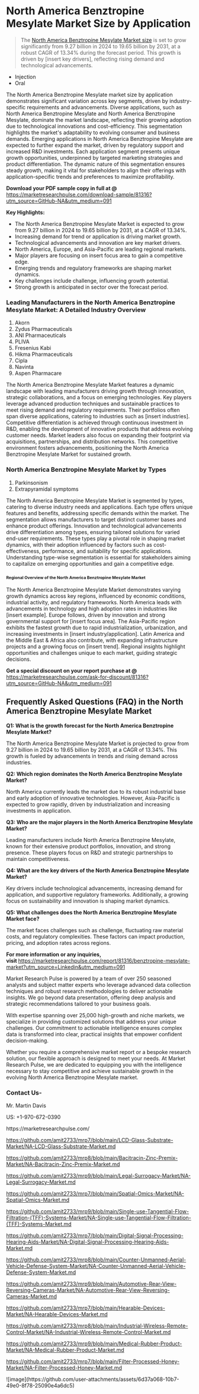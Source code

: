 <h1>North America Benztropine Mesylate Market&nbsp;Size by Application</h1><blockquote><p>The <a href="https://marketresearchpulse.com/download-sample/81316?utm_source=GitHub-NA&amp;utm_medium=091">North America Benztropine Mesylate Market size</a> is set to grow significantly from 9.27 billion in 2024 to 19.65 billion by 2031, at a robust CAGR of 13.34% during the forecast period. This growth is driven by [insert key drivers], reflecting rising demand and technological advancements.</p></blockquote><ul><li>Injection<li> Oral</li></ul><p>The North America Benztropine Mesylate market size by application demonstrates significant variation across key segments, driven by industry-specific requirements and advancements. Diverse applications, such as North America Benztropine Mesylate and North America Benztropine Mesylate, dominate the market landscape, reflecting their growing adoption due to technological innovations and cost-efficiency. This segmentation highlights the market's adaptability to evolving consumer and business demands. Emerging applications in North America Benztropine Mesylate are expected to further expand the market, driven by regulatory support and increased R&D investments. Each application segment presents unique growth opportunities, underpinned by targeted marketing strategies and product differentiation. The dynamic nature of this segmentation ensures steady growth, making it vital for stakeholders to align their offerings with application-specific trends and preferences to maximize profitability.</p><p><strong>Download your PDF sample copy in full at @ </strong><a href="https://marketresearchpulse.com/download-sample/81316?utm_source=GitHub-NA&amp;utm_medium=091">https://marketresearchpulse.com/download-sample/81316?utm_source=GitHub-NA&amp;utm_medium=091</a></p><p><strong>Key Highlights: </strong></p><ul><li>The North America Benztropine Mesylate Market is expected to grow from 9.27 billion in 2024 to 19.65 billion by 2031, at a CAGR of 13.34%.</li><li>Increasing demand for trend or application is driving market growth.</li><li>Technological advancements and innovation are key market drivers.</li><li>North America, Europe, and Asia-Pacific are leading regional markets.</li><li>Major players are focusing on insert focus area to gain a competitive edge.</li><li>Emerging trends and regulatory frameworks are shaping market dynamics.</li><li>Key challenges include challenge, influencing growth potential.</li><li>Strong growth is anticipated in sector over the forecast period.</li></ul><h3>Leading Manufacturers in the North America Benztropine Mesylate Market: A Detailed Industry Overview</h3><ol><li>Akorn</li><li>Zydus Pharmaceuticals</li><li>ANI Pharmaceuticals</li><li>PLIVA</li><li>Fresenius Kabi</li><li>Hikma Pharmaceuticals</li><li>Cipla</li><li>Navinta</li><li>Aspen Pharmacare</li></ol><div class="flex max-w-full flex-col flex-grow"><div class="min-h-8 text-message flex w-full flex-col items-end gap-2 whitespace-normal break-words [.text-message+&amp;]:mt-5" dir="auto" data-message-author-role="assistant" data-message-id="fd8432e4-4910-450d-b182-61b7bfb0a01f" data-message-model-slug="gpt-4o"><div class="flex w-full flex-col gap-1 empty:hidden first:pt-[3px]"><div class="markdown prose w-full break-words dark:prose-invert light"><p>The North America Benztropine Mesylate Market features a dynamic landscape with leading manufacturers driving growth through innovation, strategic collaborations, and a focus on emerging technologies. Key players leverage advanced production techniques and sustainable practices to meet rising demand and regulatory requirements. Their portfolios often span diverse applications, catering to industries such as [insert industries]. Competitive differentiation is achieved through continuous investment in R&amp;D, enabling the development of innovative products that address evolving customer needs. Market leaders also focus on expanding their footprint via acquisitions, partnerships, and distribution networks. This competitive environment fosters advancements, positioning the North America Benztropine Mesylate Market for sustained growth.</p></div></div></div></div><h3>North America Benztropine Mesylate Market by Types</h3><ol><li>Parkinsonism<li> Extrapyramidal symptoms</li></ol><div class="flex max-w-full flex-col flex-grow"><div class="min-h-8 text-message flex w-full flex-col items-end gap-2 whitespace-normal break-words [.text-message+&amp;]:mt-5" dir="auto" data-message-author-role="assistant" data-message-id="084470be-0bb7-4664-bddf-5156b4f41249" data-message-model-slug="gpt-4o-mini"><div class="flex w-full flex-col gap-1 empty:hidden first:pt-[3px]"><div class="markdown prose w-full break-words dark:prose-invert light"><p>The North America Benztropine Mesylate Market is segmented by types, catering to diverse industry needs and applications. Each type offers unique features and benefits, addressing specific demands within the market. The segmentation allows manufacturers to target distinct customer bases and enhance product offerings. Innovation and technological advancements drive differentiation among types, ensuring tailored solutions for varied end-user requirements. These types play a pivotal role in shaping market dynamics, with their adoption influenced by factors such as cost-effectiveness, performance, and suitability for specific applications. Understanding type-wise segmentation is essential for stakeholders aiming to capitalize on emerging opportunities and gain a competitive edge.</p></div></div></div></div><h3><span style="font-size: 11px;">Regional Overview of the North America Benztropine Mesylate Market</span></h3><div class="flex max-w-full flex-col flex-grow"><div class="min-h-8 text-message flex w-full flex-col items-end gap-2 whitespace-normal break-words [.text-message+&amp;]:mt-5" dir="auto" data-message-author-role="assistant" data-message-id="e9038762-ce64-4e30-91c9-9bd413514231" data-message-model-slug="gpt-4o-mini"><div class="flex w-full flex-col gap-1 empty:hidden first:pt-[3px]"><div class="markdown prose w-full break-words dark:prose-invert light"><p>The North America Benztropine Mesylate Market demonstrates varying growth dynamics across key regions, influenced by economic conditions, industrial activity, and regulatory frameworks. North America leads with advancements in technology and high adoption rates in industries like [insert example]. Europe follows, driven by innovation and strong governmental support for [insert focus area]. The Asia-Pacific region exhibits the fastest growth due to rapid industrialization, urbanization, and increasing investments in [insert industry/application]. Latin America and the Middle East &amp; Africa also contribute, with expanding infrastructure projects and a growing focus on [insert trend]. Regional insights highlight opportunities and challenges unique to each market, guiding strategic decisions.</p></div></div></div></div><p><strong>Get a special discount on your report purchase at @ </strong><a href="https://marketresearchpulse.com/ask-for-discount/81316?utm_source=GitHub-NA&amp;utm_medium=091">https://marketresearchpulse.com/ask-for-discount/81316?utm_source=GitHub-NA&amp;utm_medium=091</a></p><h2>Frequently Asked Questions (FAQ) in the North America Benztropine Mesylate Market</h2><p><strong>Q1: What is the growth forecast for the North America Benztropine Mesylate Market?</strong></p><p>The North America Benztropine Mesylate Market is projected to grow from 9.27 billion in 2024 to 19.65 billion by 2031, at a CAGR of 13.34%. This growth is fueled by advancements in trends and rising demand across industries.</p><p><strong>Q2: Which region dominates the North America Benztropine Mesylate Market?</strong></p><p>North America currently leads the market due to its robust industrial base and early adoption of innovative technologies. However, Asia-Pacific is expected to grow rapidly, driven by industrialization and increasing investments in application.</p><p><strong>Q3: Who are the major players in the North America Benztropine Mesylate Market?</strong></p><p>Leading manufacturers include North America Benztropine Mesylate, known for their extensive product portfolios, innovation, and strong presence. These players focus on R&amp;D and strategic partnerships to maintain competitiveness.</p><p><strong>Q4: What are the key drivers of the North America Benztropine Mesylate Market?</strong></p><p>Key drivers include technological advancements, increasing demand for application, and supportive regulatory frameworks. Additionally, a growing focus on sustainability and innovation is shaping market dynamics.</p><p><strong>Q5: What challenges does the North America Benztropine Mesylate Market face?</strong></p><p>The market faces challenges such as challenge, fluctuating raw material costs, and regulatory complexities. These factors can impact production, pricing, and adoption rates across regions.</p><p><strong>For more information or any inquiries, visit&nbsp;</strong><a href="https://marketresearchpulse.com/report/81316/benztropine-mesylate-market?utm_source=Linkedin&utm_medium=091">https://marketresearchpulse.com/report/81316/benztropine-mesylate-market?utm_source=Linkedin&utm_medium=091</a></p><p>Market Research Pulse is powered by a team of over 250 seasoned analysts and subject matter experts who leverage advanced data collection techniques and robust research methodologies to deliver actionable insights. We go beyond data presentation, offering deep analysis and strategic recommendations tailored to your business goals.</p><p>With expertise spanning over 25,000 high-growth and niche markets, we specialize in providing customized solutions that address your unique challenges. Our commitment to actionable intelligence ensures complex data is transformed into clear, practical insights that empower confident decision-making.</p><p>Whether you require a comprehensive market report or a bespoke research solution, our flexible approach is designed to meet your needs. At Market Research Pulse, we are dedicated to equipping you with the intelligence necessary to stay competitive and achieve sustainable growth in the evolving North America Benztropine Mesylate market.</p><h3><strong>Contact Us-</strong></h3><p>Mr. Martin Davis</p><p>US: +1-970-672-0390</p><p>https://marketresearchpulse.com/</p><p><a href="https://github.com/amit2733/mrp7/blob/main/LCD-Glass-Substrate-Market/NA-LCD-Glass-Substrate-Market.md">https://github.com/amit2733/mrp7/blob/main/LCD-Glass-Substrate-Market/NA-LCD-Glass-Substrate-Market.md</a></p><p><a href="https://github.com/amit2733/mrp8/blob/main/Bacitracin-Zinc-Premix-Market/NA-Bacitracin-Zinc-Premix-Market.md">https://github.com/amit2733/mrp8/blob/main/Bacitracin-Zinc-Premix-Market/NA-Bacitracin-Zinc-Premix-Market.md</a></p><p><a href="https://github.com/amit2733/mrp9/blob/main/Legal-Surrogacy-Market/NA-Legal-Surrogacy-Market.md">https://github.com/amit2733/mrp9/blob/main/Legal-Surrogacy-Market/NA-Legal-Surrogacy-Market.md</a></p><p><a href="https://github.com/amit2733/mrp7/blob/main/Spatial-Omics-Market/NA-Spatial-Omics-Market.md">https://github.com/amit2733/mrp7/blob/main/Spatial-Omics-Market/NA-Spatial-Omics-Market.md</a></p><p><a href="https://github.com/amit2733/mrp9/blob/main/Single-use-Tangential-Flow-Filtration-(TFF)-Systems-Market/NA-Single-use-Tangential-Flow-Filtration-(TFF)-Systems-Market.md">https://github.com/amit2733/mrp9/blob/main/Single-use-Tangential-Flow-Filtration-(TFF)-Systems-Market/NA-Single-use-Tangential-Flow-Filtration-(TFF)-Systems-Market.md</a></p><p><a href="https://github.com/amit2733/mrp7/blob/main/Digital-Signal-Processing-Hearing-Aids-Market/NA-Digital-Signal-Processing-Hearing-Aids-Market.md">https://github.com/amit2733/mrp7/blob/main/Digital-Signal-Processing-Hearing-Aids-Market/NA-Digital-Signal-Processing-Hearing-Aids-Market.md</a></p><p><a href="https://github.com/amit2733/mrp8/blob/main/Counter-Unmanned-Aerial-Vehicle-Defense-System-Market/NA-Counter-Unmanned-Aerial-Vehicle-Defense-System-Market.md">https://github.com/amit2733/mrp8/blob/main/Counter-Unmanned-Aerial-Vehicle-Defense-System-Market/NA-Counter-Unmanned-Aerial-Vehicle-Defense-System-Market.md</a></p><p><a href="https://github.com/amit2733/mrp9/blob/main/Automotive-Rear-View-Reversing-Cameras-Market/NA-Automotive-Rear-View-Reversing-Cameras-Market.md">https://github.com/amit2733/mrp9/blob/main/Automotive-Rear-View-Reversing-Cameras-Market/NA-Automotive-Rear-View-Reversing-Cameras-Market.md</a></p><p><a href="https://github.com/amit2733/mrp7/blob/main/Hearable-Devices-Market/NA-Hearable-Devices-Market.md">https://github.com/amit2733/mrp7/blob/main/Hearable-Devices-Market/NA-Hearable-Devices-Market.md</a></p><p><a href="https://github.com/amit2733/mrp8/blob/main/Industrial-Wireless-Remote-Control-Market/NA-Industrial-Wireless-Remote-Control-Market.md">https://github.com/amit2733/mrp8/blob/main/Industrial-Wireless-Remote-Control-Market/NA-Industrial-Wireless-Remote-Control-Market.md</a></p><p><a href="https://github.com/amit2733/mrp9/blob/main/Medical-Rubber-Product-Market/NA-Medical-Rubber-Product-Market.md">https://github.com/amit2733/mrp9/blob/main/Medical-Rubber-Product-Market/NA-Medical-Rubber-Product-Market.md</a></p><p><a href="https://github.com/amit2733/mrp7/blob/main/Filter-Processed-Honey-Market/NA-Filter-Processed-Honey-Market.md">https://github.com/amit2733/mrp7/blob/main/Filter-Processed-Honey-Market/NA-Filter-Processed-Honey-Market.md</a></p>
![image](https://github.com/user-attachments/assets/6d37a068-10b7-49e0-8f78-25090e4a6dc5)
